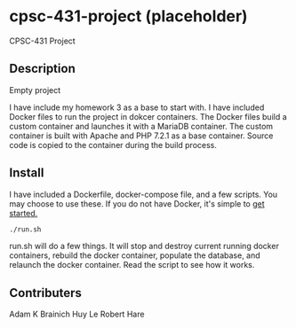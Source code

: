 # cpsc-431-project (placeholder)
CPSC-431 Project

## Description
Empty project


I have include my homework 3 as a base to start with. I have included Docker files to run the project in dokcer
containers. The Docker files build a custom container and launches it with a MariaDB container. The custom container
is built with Apache and PHP 7.2.1 as a base container. Source code is copied to the container during the build
process. 


## Install
I have included a Dockerfile, docker-compose file, and a few scripts. You may choose to use these.
If you do not have Docker, it's simple to [get started.](https://docs.docker.com/get-started/)


```bash
./run.sh
```
run.sh will do a few things. It will stop and destroy current running docker containers, rebuild the docker container,
populate the database, and relaunch the docker container. Read the script to see how it works. 

## Contributers
Adam K Brainich
Huy Le
Robert Hare
